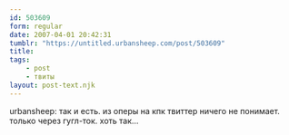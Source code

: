 ```yaml
---
id: 503609
form: regular
date: 2007-04-01 20:42:31
tumblr: "https://untitled.urbansheep.com/post/503609"
title:
tags:
    - post
    - твиты
layout: post-text.njk
---
```


<p>urbansheep: так и есть. из оперы на кпк твиттер ничего не понимает. только через гугл-ток. хоть так&hellip;</p>


